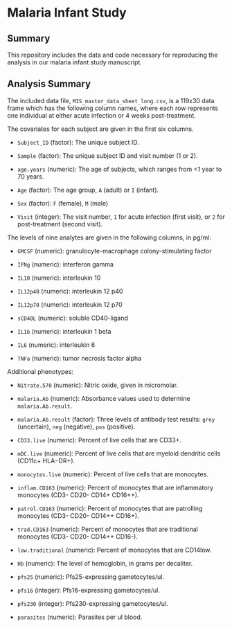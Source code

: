 # Malaria Infant Study

## Summary

This repository includes the data and code necessary for reproducing the analysis in our malaria infant study manuscript.

## Analysis Summary

The included data file, `MIS_master_data_sheet_long.csv`, is a 119x30 data frame which has the following column names, where each row represents one individual at either acute infection or 4 weeks post-treatment.

The covariates for each subject are given in the first six columns.

- `Subject_ID` (factor): The unique subject ID.

- `Sample` (factor): The unique subject ID and visit number (1 or 2).

- `age.years` (numeric): The age of subjects, which ranges from <1 year to 70 years.

- `Age` (factor): The age group, `A` (adult) or `I` (infant).

- `Sex` (factor): `F` (female), `M` (male)

- `Visit` (integer): The visit number, `1` for acute infection (first visit), or `2` for post-treatment (second visit).

The levels of nine analytes are given in the following columns, in pg/ml:

- `GMCSF` (numeric): granulocyte-macrophage colony-stimulating factor

- `IFNg` (numeric): interferon gamma

- `IL10` (numeric): interleukin 10

- `IL12p40` (numeric): interleukin 12 p40

- `IL12p70` (numeric): interleukin 12 p70

- `sCD40L` (numeric): soluble CD40-ligand 

- `IL1b` (numeric): interleukin 1 beta

- `IL6` (numeric): interleukin 6

- `TNFa` (numeric): tumor necrosis factor alpha

Additional phenotypes:

- `Nitrate.570` (numeric): Nitric oxide, given in micromolar.

- `malaria.Ab` (numeric): Absorbance values used to determine `malaria.Ab.result`.

- `malaria.Ab.result` (factor): Three levels of antibody test results: `grey` (uncertain), `neg` (negative), `pos` (positive).

- `CD33.live` (numeric): Percent of live cells that are CD33+.

- `mDC.live` (numeric): Percent of live cells that are myeloid dendritic cells (CD11c+ HLA−DR+).

- `monocytes.live` (numeric): Percent of live cells that are monocytes.

- `inflam.CD163` (numeric): Percent of monocytes that are inflammatory monocytes (CD3- CD20- CD14+ CD16++).

- `patrol.CD163` (numeric): Percent of monocytes that are patrolling monocytes (CD3- CD20- CD14++ CD16+).

- `trad.CD163` (numeric): Percent of monocytes that are traditional monocytes (CD3- CD20- CD14++ CD16-).

- `low.traditional` (numeric): Percent of monocytes that are CD14low.

- `Hb` (numeric): The level of hemoglobin, in grams per decaliter.

- `pfs25` (numeric): Pfs25-expressing gametocytes/ul.

- `pfs16` (integer): Pfs16-expressing gametocytes/ul.

- `pfs230` (integer): Pfs230-expressing gametocytes/ul.

- `parasites` (numeric): Parasites per ul blood.
